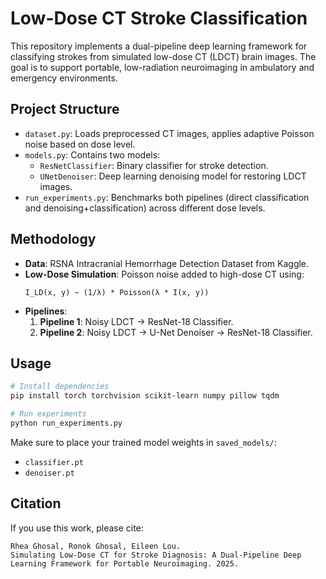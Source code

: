 
# Low-Dose CT Stroke Classification

This repository implements a dual-pipeline deep learning framework for classifying strokes from simulated low-dose CT (LDCT) brain images. The goal is to support portable, low-radiation neuroimaging in ambulatory and emergency environments.

## Project Structure

- `dataset.py`: Loads preprocessed CT images, applies adaptive Poisson noise based on dose level.
- `models.py`: Contains two models:
  - `ResNetClassifier`: Binary classifier for stroke detection.
  - `UNetDenoiser`: Deep learning denoising model for restoring LDCT images.
- `run_experiments.py`: Benchmarks both pipelines (direct classification and denoising+classification) across different dose levels.

## Methodology

- **Data**: RSNA Intracranial Hemorrhage Detection Dataset from Kaggle.
- **Low-Dose Simulation**: Poisson noise added to high-dose CT using:
  ```
  I_LD(x, y) ~ (1/λ) * Poisson(λ * I(x, y))
  ```
- **Pipelines**:
  1. **Pipeline 1**: Noisy LDCT → ResNet-18 Classifier.
  2. **Pipeline 2**: Noisy LDCT → U-Net Denoiser → ResNet-18 Classifier.

## Usage

```bash
# Install dependencies
pip install torch torchvision scikit-learn numpy pillow tqdm

# Run experiments
python run_experiments.py
```

Make sure to place your trained model weights in `saved_models/`:
- `classifier.pt`
- `denoiser.pt`

## Citation

If you use this work, please cite:
```
Rhea Ghosal, Ronok Ghosal, Eileen Lou.
Simulating Low-Dose CT for Stroke Diagnosis: A Dual-Pipeline Deep Learning Framework for Portable Neuroimaging. 2025.
```
